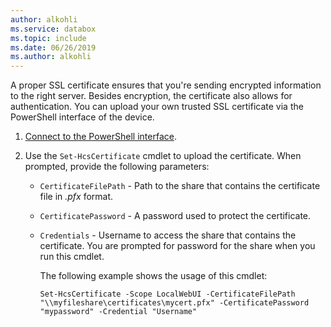 ```yaml
---
author: alkohli
ms.service: databox  
ms.topic: include
ms.date: 06/26/2019
ms.author: alkohli
---
```


A proper SSL certificate ensures that you're sending encrypted information to the right server. Besides encryption, the certificate also allows for authentication. You can upload your own trusted SSL certificate via the PowerShell interface of the device.

1. [Connect to the PowerShell interface](#connect-to-the-powershell-interface).
2. Use the `Set-HcsCertificate` cmdlet to upload the certificate. When prompted, provide the following parameters:

   - `CertificateFilePath` - Path to the share that contains the certificate file in *.pfx* format.
   - `CertificatePassword` - A password used to protect the certificate.
   - `Credentials` - Username to access the share that contains the certificate. You are prompted for password for the share when you run this cmdlet.

     The following example shows the usage of this cmdlet:

     ```
     Set-HcsCertificate -Scope LocalWebUI -CertificateFilePath "\\myfileshare\certificates\mycert.pfx" -CertificatePassword "mypassword" -Credential "Username"
     ```

